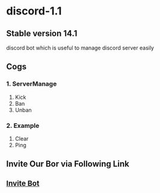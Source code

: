 # discord-1.1

## Stable version 14.1

discord bot which is useful to manage discord server easily

## Cogs
### 1. ServerManage
1. Kick
2. Ban
3. Unban

### 2. Example
1. Clear
2. Ping

## Invite Our Bor via Following Link


### <a href='https://discord.com/api/oauth2/authorize?client_id=762000612656939068&permissions=0&scope=bot'> <h3>Invite Bot</h3> </a>
